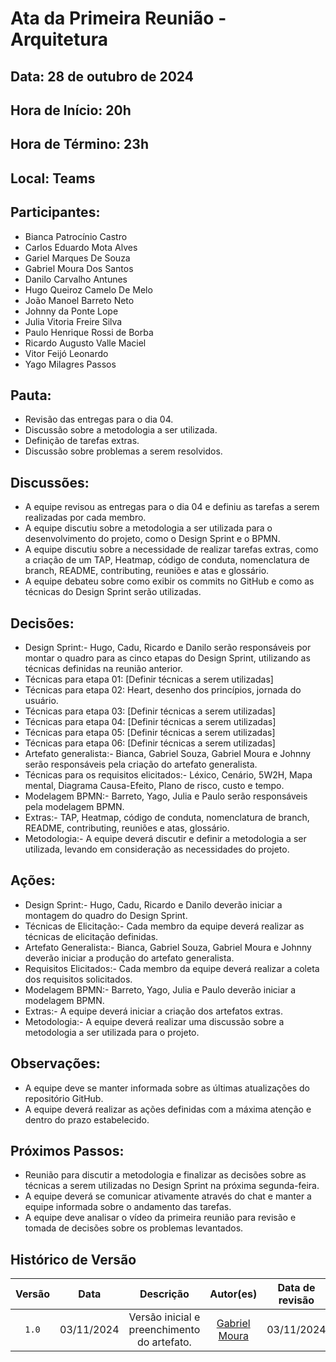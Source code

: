 # Ata da Primeira Reunião - Arquitetura

## Data: 28 de outubro de 2024

## Hora de Início: 20h

## Hora de Término: 23h

## Local: Teams

## Participantes:

- Bianca Patrocínio Castro
- Carlos Eduardo Mota Alves
- Gariel Marques De Souza
- Gabriel Moura Dos Santos
- Danilo Carvalho Antunes
- Hugo Queiroz Camelo De Melo
- João Manoel Barreto Neto
- Johnny da Ponte Lope
- Julia Vitoria Freire Silva
- Paulo Henrique Rossi de Borba
- Ricardo Augusto Valle Maciel
- Vitor Feijó Leonardo
- Yago Milagres Passos

## Pauta:

- Revisão das entregas para o dia 04.
- Discussão sobre a metodologia a ser utilizada.
- Definição de tarefas extras.
- Discussão sobre problemas a serem resolvidos.

## Discussões:

- A equipe revisou as entregas para o dia 04 e definiu as tarefas a serem realizadas por cada membro.
- A equipe discutiu sobre a metodologia a ser utilizada para o desenvolvimento do projeto, como o Design Sprint e o BPMN.
- A equipe discutiu sobre a necessidade de realizar tarefas extras, como a criação de um TAP, Heatmap, código de conduta, nomenclatura de branch, README, contributing, reuniões e atas e glossário. 
- A equipe debateu sobre como exibir os commits no GitHub e como as técnicas do Design Sprint serão utilizadas.

## Decisões:

- Design Sprint:- Hugo, Cadu, Ricardo e Danilo serão responsáveis por montar o quadro para as cinco etapas do Design Sprint, utilizando as técnicas definidas na reunião anterior. 
- Técnicas para etapa 01: [Definir técnicas a serem utilizadas]
- Técnicas para etapa 02:  Heart, desenho dos princípios, jornada do usuário. 
- Técnicas para etapa 03: [Definir técnicas a serem utilizadas]
- Técnicas para etapa 04: [Definir técnicas a serem utilizadas]
- Técnicas para etapa 05: [Definir técnicas a serem utilizadas]
- Técnicas para etapa 06: [Definir técnicas a serem utilizadas]
- Artefato generalista:- Bianca, Gabriel Souza, Gabriel Moura e Johnny serão responsáveis pela criação do artefato generalista.
- Técnicas para os requisitos elicitados:- Léxico, Cenário, 5W2H, Mapa mental, Diagrama Causa-Efeito, Plano de risco, custo e tempo.
- Modelagem BPMN:- Barreto, Yago, Julia e Paulo serão responsáveis pela modelagem BPMN. 
- Extras:- TAP, Heatmap, código de conduta, nomenclatura de branch, README, contributing, reuniões e atas, glossário.
- Metodologia:- A equipe deverá discutir e definir a metodologia a ser utilizada, levando em consideração as necessidades do projeto.

## Ações:

- Design Sprint:- Hugo, Cadu, Ricardo e Danilo deverão iniciar a montagem do quadro do Design Sprint.
- Técnicas de Elicitação:- Cada membro da equipe deverá realizar as técnicas de elicitação definidas. 
- Artefato Generalista:- Bianca, Gabriel Souza, Gabriel Moura e Johnny deverão iniciar a produção do artefato generalista. 
- Requisitos Elicitados:-  Cada membro da equipe deverá realizar a coleta dos requisitos solicitados.
- Modelagem BPMN:- Barreto, Yago, Julia e Paulo deverão iniciar a modelagem BPMN.
- Extras:- A equipe deverá iniciar a criação dos artefatos extras.
- Metodologia:- A equipe deverá realizar uma discussão sobre a metodologia a ser utilizada para o projeto. 

## Observações:

- A equipe deve se manter informada sobre as últimas atualizações do repositório GitHub. 
- A equipe deverá realizar as ações definidas com a máxima atenção e dentro do prazo estabelecido.

## Próximos Passos:

- Reunião para discutir a metodologia e finalizar as decisões sobre as técnicas a serem utilizadas no Design Sprint na próxima segunda-feira.
- A equipe deverá se comunicar ativamente através do chat e manter a equipe informada sobre o andamento das tarefas.
- A equipe deve analisar o vídeo da primeira reunião para revisão e tomada de decisões sobre os problemas levantados. 

## Histórico de Versão

| Versão | Data | Descrição | Autor(es) | Data de revisão | Revisor(es) |
| :-: | :-: | :-: | :-: | :-: | :-: |
| `1.0` | 03/11/2024 | Versão inicial e preenchimento do artefato. | [Gabriel Moura](https://github.com/thegm445) | 03/11/2024 | [Vitor Feijó](https://github.com/vitorfleonardo) |
